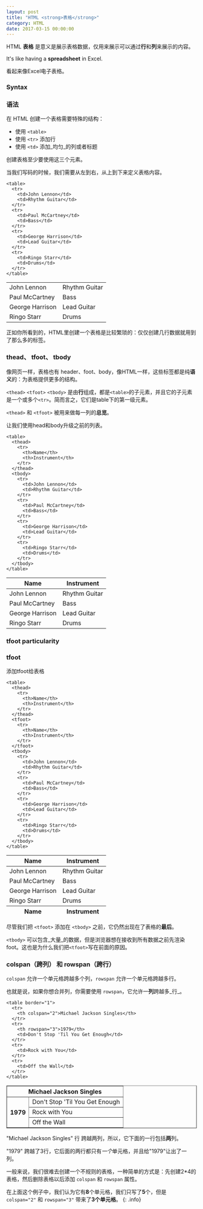 ```yaml
---
layout: post
title: "HTML <strong>表格</strong>"
category: HTML
date: 2017-03-15 00:00:00
---
```


HTML **表格** 是意义是展示表格数据，仅用来展示可以通过**行**和**列**来展示的内容。

It's like having a **spreadsheet** in Excel.

看起来像Excel电子表格。

### Syntax

### 语法


在 HTML 创建一个表格需要特殊的结构：

* 使用 `<table>`
* 使用 `<tr>` 添加行
* 使用 `<td>` 添加_均匀_的列或者标题

创建表格至少要使用这三个元素。

当我们写码的时候，我们需要从左到右，从上到下来定义表格内容。

```
<table>
  <tr>
    <td>John Lennon</td>
    <td>Rhythm Guitar</td>
  </tr>
  <tr>
    <td>Paul McCartney</td>
    <td>Bass</td>
  </tr>
  <tr>
    <td>George Harrison</td>
    <td>Lead Guitar</td>
  </tr>
  <tr>
    <td>Ringo Starr</td>
    <td>Drums</td>
  </tr>
</table>
```

<div class="result">
  <table>
    <tr>
      <td>John Lennon</td>
      <td>Rhythm Guitar</td>
    </tr>
    <tr>
      <td>Paul McCartney</td>
      <td>Bass</td>
    </tr>
    <tr>
      <td>George Harrison</td>
      <td>Lead Guitar</td>
    </tr>
    <tr>
      <td>Ringo Starr</td>
      <td>Drums</td>
    </tr>
  </table>
</div>


正如你所看到的，HTML里创建一个表格是比较繁琐的：仅仅创建几行数据就用到了那么多的标签。


### thead、 tfoot、 tbody


像网页一样，表格也有 header、foot、body，像HTML一样，这些标签都是纯**语义**的：为表格提供更多的结构。


`<thead>` `<tfoot>`  `<tbody>`  是由**行**组成，都是`<table>`的子元素，并且它的子元素是一个或多个`<tr>`。简而言之，它们是table下的第一级元素。


`<thead>` 和 `<tfoot>` 被用来做每一列的**总览**。


让我们使用head和body升级之前的列表。

```
<table>
  <thead>
    <tr>
      <th>Name</th>
      <th>Instrument</th>
    </tr>
  </thead>
  <tbody>
    <tr>
      <td>John Lennon</td>
      <td>Rhythm Guitar</td>
    </tr>
    <tr>
      <td>Paul McCartney</td>
      <td>Bass</td>
    </tr>
    <tr>
      <td>George Harrison</td>
      <td>Lead Guitar</td>
    </tr>
    <tr>
      <td>Ringo Starr</td>
      <td>Drums</td>
    </tr>
  </tbody>
</table>
```

<div class="result">
  <table>
    <thead>
      <tr>
        <th>Name</th>
        <th>Instrument</th>
      </tr>
    </thead>
    <tbody>
      <tr>
        <td>John Lennon</td>
        <td>Rhythm Guitar</td>
      </tr>
      <tr>
        <td>Paul McCartney</td>
        <td>Bass</td>
      </tr>
      <tr>
        <td>George Harrison</td>
        <td>Lead Guitar</td>
      </tr>
      <tr>
        <td>Ringo Starr</td>
        <td>Drums</td>
      </tr>
    </tbody>
  </table>
</div>

### tfoot particularity

### tfoot

添加tfoot给表格

```
<table>
  <thead>
    <tr>
      <th>Name</th>
      <th>Instrument</th>
    </tr>
  </thead>
  <tfoot>
    <tr>
      <th>Name</th>
      <th>Instrument</th>
    </tr>
  </tfoot>
  <tbody>
    <tr>
      <td>John Lennon</td>
      <td>Rhythm Guitar</td>
    </tr>
    <tr>
      <td>Paul McCartney</td>
      <td>Bass</td>
    </tr>
    <tr>
      <td>George Harrison</td>
      <td>Lead Guitar</td>
    </tr>
    <tr>
      <td>Ringo Starr</td>
      <td>Drums</td>
    </tr>
  </tbody>
</table>
```

<div class="result">
  <table>
    <thead>
      <tr>
        <th>Name</th>
        <th>Instrument</th>
      </tr>
    </thead>
    <tfoot>
      <tr>
        <th>Name</th>
        <th>Instrument</th>
      </tr>
    </tfoot>
    <tbody>
      <tr>
        <td>John Lennon</td>
        <td>Rhythm Guitar</td>
      </tr>
      <tr>
        <td>Paul McCartney</td>
        <td>Bass</td>
      </tr>
      <tr>
        <td>George Harrison</td>
        <td>Lead Guitar</td>
      </tr>
      <tr>
        <td>Ringo Starr</td>
        <td>Drums</td>
      </tr>
    </tbody>
  </table>
</div>


尽管我们把 `<tfoot>` 添加在 `<tbody>` 之前，它仍然出现在了表格的**最后**。



`<tbody>` 可以包含_大量_的数据，但是浏览器想在接收到所有数据之前先渲染foot。这也是为什么我们把`<tfoot>`写在前面的原因。


### colspan（跨列） 和 rowspan（跨行）

`colspan` 允许一个单元格跨越多个列，`rowspan` 允许一个单元格跨越多行。

也就是说，如果你想合并列，你需要使用 `rowspan`，它允许一**列**跨越多_行_。

```
<table border="1">
  <tr>
    <th colspan="2">Michael Jackson Singles</th>
  </tr>
  <tr>
    <th rowspan="3">1979</th>
    <td>Don't Stop 'Til You Get Enough</td>
  </tr>
  <tr>
    <td>Rock with You</td>
  </tr>
  <tr>
    <td>Off the Wall</td>
  </tr>
</table>
```

<div class="result">
  <table border="1">
    <tr>
      <th colspan="2">Michael Jackson Singles</th>
    </tr>
    <tr>
      <th rowspan="3">1979</th>
      <td>Don't Stop 'Til You Get Enough</td>
    </tr>
    <tr>
      <td>Rock with You</td>
    </tr>
    <tr>
      <td>Off the Wall</td>
    </tr>
  </table>
</div>


"Michael Jackson Singles" 行 跨越两列，所以，它下面的一行包括**两**列。


"1979" 跨越了3行，它后面的两行都只有*一个*单元格，并且给"1979"让出了一列。


一般来说，我们很难去创建一个不规则的表格，一种简单的方式是：先创建2*4的表格，然后删除表格以后添加 `colspan` 和 `rowspan` 属性。


在上面这个例子中，我们认为它有**8**个单元格，我们只写了**5**个，但是 `colspan="2"` 和 `rowspan="3"` 带来了**3个单元格**。
{: .info}
